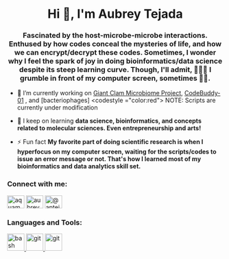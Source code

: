 <h1 align="center">Hi 👋, I'm Aubrey Tejada</h1>
<h3 align="center">Fascinated by the host-microbe-microbe interactions. Enthused by how codes conceal the mysteries of life, and how we can encrypt/decrypt these codes. Sometimes, I wonder why I feel the spark of joy in doing bioinformatics/data science despite its steep learning curve. Though, I'll admit, 🤯😮‍💨 I grumble in front of my computer screen, sometimes 👩‍💻. </h3>

- 🔭 I’m currently working on [Giant Clam Microbiome Project](https://github.com/aptejada/GCMicrobiome),  [CodeBuddy-01](https://github.com/aptejada/CodeBuddy-01) , and [bacteriophages] <codestyle ="color:red"> NOTE: Scripts are currently under modification</code>

- 🌱 I keep on learning **data science, bioinformatics, and concepts related to molecular sciences. Even entrepreneurship and arts!**

- ⚡ Fun fact **My favorite part of doing scientific research is when I hyperfocus on my computer screen, waiting for the scripts/codes to issue an error message or not. That's how I learned most of my bioinformatics and data analytics skill set.**

<h3 align="left">Connect with me:</h3>
<p align="left">
<a href="https://twitter.com/aquamarie_ne" target="blank"><img align="center" src="https://raw.githubusercontent.com/rahuldkjain/github-profile-readme-generator/master/src/images/icons/Social/twitter.svg" alt="aquamarie_ne" height="30" width="40" /></a>
<a href="https://linkedin.com/in/aptejada" target="blank"><img align="center" src="https://raw.githubusercontent.com/rahuldkjain/github-profile-readme-generator/master/src/images/icons/Social/linked-in-alt.svg" alt="aubrey joy tejada" height="30" width="40" /></a>
<a href="https://medium.com/@aptejada" target="blank"><img align="center" src="https://raw.githubusercontent.com/rahuldkjain/github-profile-readme-generator/master/src/images/icons/Social/medium.svg" alt="@aptejada" height="30" width="40" /></a>
</p>

<h3 align="left">Languages and Tools:</h3>
<p align="left"> <a href="https://www.gnu.org/software/bash/" target="_blank" rel="noreferrer"> <img src="https://www.vectorlogo.zone/logos/gnu_bash/gnu_bash-icon.svg" alt="bash" width="40" height="40"/> </a> <a href="https://git-scm.com/" target="_blank" rel="noreferrer"> <img src="https://www.vectorlogo.zone/logos/git-scm/git-scm-icon.svg" alt="git" width="40" height="40"/> </a> <a href="https://git-scm.com/" target="_blank" rel="noreferrer"> <img src="https://www.vectorlogo.zone/logos/r-project/r-project-official.svg" alt="git" width="40" height="40"/> </a> </p> 
